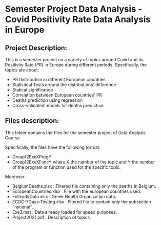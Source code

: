 # Semester Project Data Analysis - Covid Positivity Rate Data Analysis in Europe

## Project Description:
This is a semester project on a variety of topics around Covid and its Positivity Rate (PR) in Europe during different periods.
Specifically, the topics are about:
- PR Distribution in different European countries
- Statistical Tests around the distributions' difference
- Statical significance
- Correlation between European countries' PR
- Deaths prediction using regression
- Cross-validated models for deaths prediction


## Files description:
This folder contains the files for the semester project of Data Analysis Course.

Specifically, the files have the following format:
- Group12ExeXProgY
- Group12ExeXFuncY
where Χ the number of the topic and Υ the number of the program or function used for the 
specific topic.

Moreover:
- BelgiumDeaths.xlsx		: Filtered file containing only the deaths in Belgium.
- EuropeanCountries.xlsx	: File with the european countries used.
- FullEodyData.xlsx		: Greek Health Organization data.
- ECDC-7Days-Testing.xlsx	: Fitered file to contain only the subsection "national".
- Exe3.mat 			: Data already loaded for speed purposes.
- Project2021.pdf		: Description of topics.

